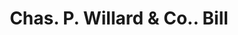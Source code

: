 ---
doi: 10.7916/D8PV7XB5
date_other: '1890'
date_other_textual: '1890'
form: printed ephemera
genre:
- Invoices
name:
- Chas. P. Willard & Co.
object_in_context_url: https://biggert.cul.columbia.edu/items/view/ave_biggert_00169
subject_hierarchical_geographic:
- Chicago, Illinois, United States
subject_name:
- Chas. P. Willard & Co.
title: Chas. P. Willard & Co.. Bill
sort_title: Chas. P. Willard & Co.. Bill
call_number: ave_biggert_00169
coordinates:
- 41.83694444444445,-87.68472222222222
pid: ave_biggert_00169
identifiers: ave_biggert_00169
canvas_id: ldpd:395444
permalink: "/items/ave_biggert_00169/"
layout: iiif-image-page
---